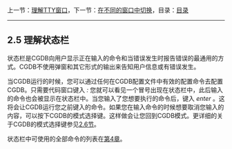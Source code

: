 上一节：[理解TTY窗口](2.4.md)，下一节：[在不同的窗口中切换](2.6.md)，目录：[目录](SUMMARY.md)

----------

2.5 理解状态栏
--------------

状态栏是CGDB向用户显示正在输入的命令和当错误发生时报告错误的最通用的方式。CGDB不使用弹窗和其它形式的输出来告知用户信息或有错误发生。

当CGDB运行的时候，您可以通过任何在CGDB配置文件中有效的配置命令去配置CGDB。只需要代码窗口键入 *:* 您就可以看见一个冒号出现在状态栏中，此后输入的命令也会被显示在状态栏中。当您输入了您想要执行的命令后，键入 *enter* 。这将会让CGDB运行您之前键入的命令。如果您在输入命令的时候想要取消您输入的内容，可以按下CGDB的模式选择键。这样做会让您回到CGDB模式。更详细的关于CGDB的模式选择键参见[2.6节](2.6.md)。

状态栏中可使用的全部命令的列表在[第4章](4.0.md)。
